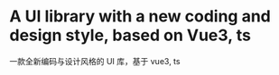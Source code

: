 # A UI library with a new coding and design style, based on Vue3, ts

一款全新编码与设计风格的 UI 库，基于 vue3, ts
